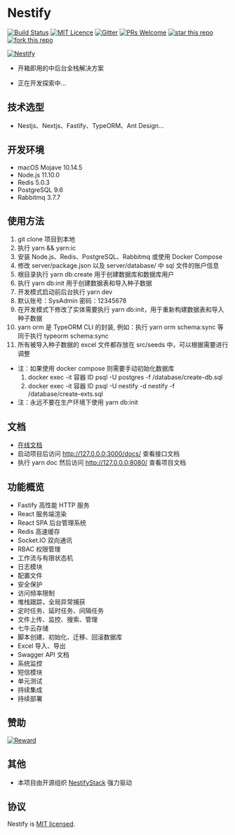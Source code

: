 # Nestify

[![Build Status](https://www.travis-ci.org/ZhiXiao-Lin/nestify.svg?branch=master)](https://www.travis-ci.org/ZhiXiao-Lin/nestify) [![MIT Licence](https://badges.frapsoft.com/os/mit/mit.svg?v=103)](https://opensource.org/licenses/mit-license.php) [![Gitter](https://badges.gitter.im/nestify-stack/community.svg)](https://gitter.im/nestify-stack/community?utm_source=badge&utm_medium=badge&utm_campaign=pr-badge) [![PRs Welcome](https://img.shields.io/badge/PRs-welcome-brightgreen.svg?style=flat-square)](http://makeapullrequest.com) [![star this repo](http://githubbadges.com/star.svg?user=ZhiXiao-Lin&repo=nestify&style=default)](https://github.com/ZhiXiao-Lin/nestify) [![fork this repo](http://githubbadges.com/fork.svg?user=ZhiXiao-Lin&repo=nestify&style=default)](https://github.com/ZhiXiao-Lin/nestify/fork)

[![Nestify](http://img.nestify.cn/Nestify.svg)](http://cms.nestify.cn/)

-   开箱即用的中后台全栈解决方案

-   正在开发探索中...

## 技术选型

-   Nestjs、Nextjs、Fastify、TypeORM、Ant Design...

## 开发环境

-   macOS Mojave 10.14.5
-   Node.js 11.10.0
-   Redis 5.0.3
-   PostgreSQL 9.6
-   Rabbitmq 3.7.7

## 使用方法

1. git clone 项目到本地
2. 执行 yarn && yarn:ic
3. 安装 Node.js、Redis、PostgreSQL、Rabbitmq 或使用 Docker Compose
4. 修改 server/package.json 以及 server/database/ 中 sql 文件的账户信息
5. 根目录执行 yarn db:create 用于创建数据库和数据库用户
6. 执行 yarn db:init 用于创建数据表和导入种子数据
7. 开发模式启动前后台执行 yarn dev
8. 默认账号：SysAdmin 密码：12345678
9. 在开发模式下修改了实体需要执行 yarn db:init，用于重新构建数据表和导入种子数据
10. yarn orm 是 TypeORM CLI 的封装, 例如：执行 yarn orm schema:sync 等同于执行 typeorm schema:sync
11. 所有被导入种子数据的 excel 文件都存放在 src/seeds 中，可以根据需要进行调整

-   注：如果使用 docker compose 则需要手动初始化数据库
    1. docker exec -it 容器 ID psql -U postgres -f /database/create-db.sql
    2. docker exec -it 容器 ID psql -U nestify -d nestify -f /database/create-exts.sql
-   注：永远不要在生产环境下使用 yarn db:init

## 文档

-   [在线文档](http://docs.nestify.cn/)
-   启动项目后访问 http://127.0.0.0:3000/docs/ 查看接口文档
-   执行 yarn doc 然后访问 http://127.0.0.0:8080/ 查看项目文档

## 功能概览

-   Fastify 高性能 HTTP 服务
-   React 服务端渲染
-   React SPA 后台管理系统
-   Redis 高速缓存
-   Socket.IO 双向通讯
-   RBAC 权限管理
-   工作流与有限状态机
-   日志模块
-   配置文件
-   安全保护
-   访问频率限制
-   堆栈跟踪，全局异常捕获
-   定时任务、延时任务、间隔任务
-   文件上传、监控、搜索、管理
-   七牛云存储
-   脚本创建、初始化、迁移、回滚数据库
-   Excel 导入、导出
-   Swagger API 文档
-   系统监控
-   短信模块
-   单元测试
-   持续集成
-   持续部署

## 赞助

[![Reward](http://img.nestify.cn/reward.png?imageMogr2/auto-orient/strip%7CimageView2/5/w/270)](http://cms.nestify.cn/)

## 其他

-   本项目由开源组织 [NestifyStack](https://github.com/nestify-stack) 强力驱动

## 协议

Nestify is [MIT licensed](LICENSE).
